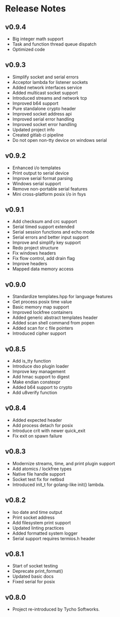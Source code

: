 # Release Notes

## v0.9.4
- Big integer math support
- Task and function thread queue dispatch
- Optimized code

## v0.9.3
- Simplify socket and serial errors
- Acceptor lambda for listener sockets
- Added network interfaces service
- Added multicast socket support
- Introduced streams and network tcp
- Improved b64 support
- Pure standalone crypto header
- Improved socket address api
- Improved serial error handling
- Improved socket error handling
- Updated project info
- Created gitlab ci pipeline
- Do not open non-tty device on windows serial

## v0.9.2
- Enhanced i/o templates
- Print output to serial device
- Improve serial format parsing
- Windows serial support
- Remove non-portable serial features
- Mini cross-platform posix i/o in fsys

## v0.9.1
- Add checksum and crc support
- Serial timed support extended
- Serial session functions and echo mode
- Serial errors and better input support
- Improve and simplify key support
- Redo project structure
- Fix windows headers
- Fix flow control, add drain flag
- Improve headers
- Mapped data memory access

## v0.9.0
- Standardize templates.hpp for language features
- Get process posix time value
- Basic memory map support
- Improved lockfree containers
- Added generic abstract templates header
- Added scan shell command from popen
- Added scan for c file pointers
- Introduced cipher support

## v0.8.5
- Add is\_tty function
- Introduce dso plugin loader
- Improve key management
- Add hmac support to digest
- Make endian constexpr
- Added b64 support to crypto
- Add u8verify function

## v0.8.4
- Added expected header
- Add process detach for posix
- Introduce crit with newer quick\_exit
- Fix exit on spawn failure

## v0.8.3
- Modernize streams, time, and print plugin support
- Add atomics / lockfree types
- Native file handle support
- Socket test fix for netbsd
- Introduced init\_t for golang-like init() lambda.

## v0.8.2
- Iso date and time output
- Print socket address
- Add filesystem print support
- Updated linting practices
- Added formatted system logger
- Serial support requires termios.h header

## v0.8.1
- Start of socket testing
- Deprecate print\_format()
- Updated basic docs
- Fixed serial for posix

## v0.8.0
- Project re-introduced by Tycho Softworks.

